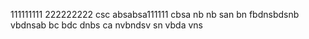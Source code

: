 111111111 222222222
csc absabsa111111
cbsa nb nb
san bn
fbdnsbdsnb
vbdnsab
bc bdc dnbs ca
nvbndsv sn
vbda vns
